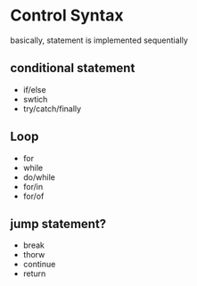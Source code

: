 # Control Syntax

basically, statement is implemented sequentially

## conditional statement

- if/else
- swtich
- try/catch/finally

## Loop

- for
- while
- do/while
- for/in
- for/of

## jump statement?

- break
- thorw
- continue
- return
